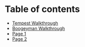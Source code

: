 # Table of contents

* [Tempest Walkthrough](README.md)
* [Boogeyman Walkthrough](boogeyman-walkthrough.md)
* [Page 1](page-1.md)
* [Page 2](page-2.md)
